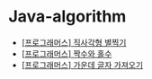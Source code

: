 # Java-algorithm

- [\[프로그래머스\] 직사각형 별찍기](https://github.com/civilcoy/Programmers/tree/master/src/main/java/com/algorithm/rectangular_star)
- [\[프로그래머스\] 짝수와 홀수](https://github.com/civilcoy/Programmers/tree/master/src/main/java/com/algorithm/even_and_odd)
- [\[프로그래머스\] 가운데 글자 가져오기](https://github.com/civilcoy/Programmers/tree/master/src/main/java/com/algorithm/get_middle_letter)